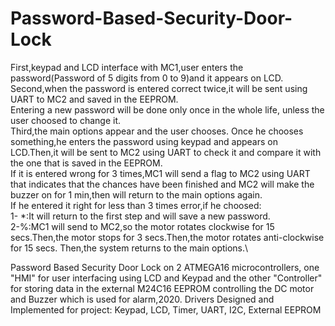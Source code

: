 # Password-Based-Security-Door-Lock
First,keypad and LCD interface with MC1,user enters the password(Password of 5 digits from 0 to 9)and it appears on LCD.\
Second,when the password is entered correct twice,it will be sent using UART to MC2 and saved in the EEPROM.\
Entering a new password will be done only once in the whole life, unless the user choosed to change it.\
Third,the main options appear and the user chooses. Once he chooses something,he enters the password using keypad and appears on LCD.Then,it will be sent to MC2 using UART to check it and compare it with the one that is saved in the EEPROM.\
If it is entered wrong for 3 times,MC1 will send a flag to MC2 using UART that indicates that the chances have been finished and MC2 will make the buzzer on for 1 min,then will return to the main options again.\
If he entered it right for less than 3 times error,if he choosed:\
1- *:It will return to the first step and will save a new password.\
2-%:MC1 will send to MC2,so the motor rotates clockwise for 15 secs.Then,the motor stops for 3 secs.Then,the motor rotates anti-clockwise for 15 secs.
Then,the system returns to the main options.\

Password Based Security Door Lock on 2 ATMEGA16 microcontrollers, one "HMI" for user interfacing using LCD and Keypad and the other "Controller" for storing data in the external M24C16 EEPROM controlling the DC motor and Buzzer which is used for alarm,2020. Drivers Designed and Implemented for project: Keypad, LCD, Timer, UART, I2C, External EEPROM
